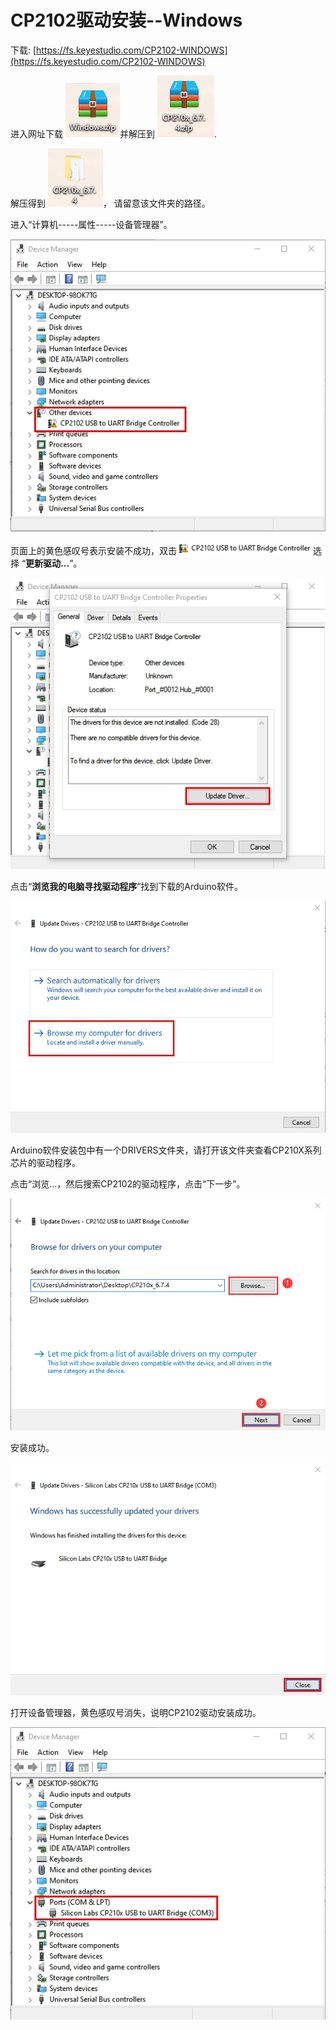 # **CP2102驱动安装--Windows**

下载: [https://fs.keyestudio.com/CP2102-WINDOWS](https://fs.keyestudio.com/CP2102-WINDOWS)

进入网址下载 ![](./media/1c9b4c541ac50df90a99159db767e4b0.png)并解压到 ![](./media/2cde1b1f44509733a1b88fefbbb9fb4a.png). 

解压得到 ![](./media/f37b95a77c63e40e3162f847bc2cf440.png)， 请留意该文件夹的路径。

进入“计算机-----属性-----设备管理器”。

![](./media/ef1c8d62ed502304bcd512349b3211e4.jpg)

页面上的黄色感叹号表示安装不成功，双击![](./media/2417b11a225958b0ba8db020958aef74.jpg)选择 “**更新驱动...**”。

![](./media/126261aab66afbfb432e50a195e98f55.jpg)

点击“**浏览我的电脑寻找驱动程序**”找到下载的Arduino软件。

![](./media/fd86e50736422de760b2a4c069fbdbeb.jpg)

Arduino软件安装包中有一个DRIVERS文件夹，请打开该文件夹查看CP210X系列芯片的驱动程序。

点击“浏览…，然后搜索CP2102的驱动程序，点击“下一步”。

![](./media/b18e0a66e88dcf5a6c5964e45dd0db23.png)

安装成功。

![](./media/67c754bd8281ab1e1622d9a70688791b.jpg) 

打开设备管理器，黄色感叹号消失，说明CP2102驱动安装成功。

![](./media/cc7b58c15299bf0ef8d74d32d9b6e280.jpg)